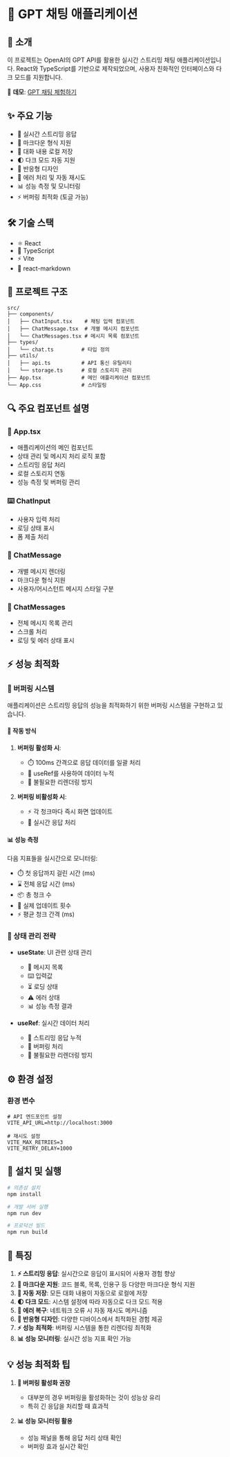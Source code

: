 # 🤖 GPT 채팅 애플리케이션

## 🌟 소개
이 프로젝트는 OpenAI의 GPT API를 활용한 실시간 스트리밍 채팅 애플리케이션입니다. React와 TypeScript를 기반으로 제작되었으며, 사용자 친화적인 인터페이스와 다크 모드를 지원합니다.

🔗 **데모**: [GPT 채팅 체험하기](https://chatgptchatsite.netlify.app/)

## ✨ 주요 기능
- 💬 실시간 스트리밍 응답
- 📝 마크다운 형식 지원
- 💾 대화 내용 로컬 저장
- 🌓 다크 모드 자동 지원
- 📱 반응형 디자인
- 🔄 에러 처리 및 자동 재시도
- 📊 성능 측정 및 모니터링
- ⚡ 버퍼링 최적화 (토글 가능)

## 🛠 기술 스택
- ⚛️ React
- 📘 TypeScript
- ⚡ Vite
- 📝 react-markdown

## 📁 프로젝트 구조
```
src/
├── components/
│   ├── ChatInput.tsx    # 채팅 입력 컴포넌트
│   ├── ChatMessage.tsx  # 개별 메시지 컴포넌트
│   └── ChatMessages.tsx # 메시지 목록 컴포넌트
├── types/
│   └── chat.ts         # 타입 정의
├── utils/
│   ├── api.ts          # API 통신 유틸리티
│   └── storage.ts      # 로컬 스토리지 관리
├── App.tsx             # 메인 애플리케이션 컴포넌트
└── App.css             # 스타일링
```

## 🔍 주요 컴포넌트 설명

### 📱 App.tsx
- 애플리케이션의 메인 컴포넌트
- 상태 관리 및 메시지 처리 로직 포함
- 스트리밍 응답 처리
- 로컬 스토리지 연동
- 성능 측정 및 버퍼링 관리

### ⌨️ ChatInput
- 사용자 입력 처리
- 로딩 상태 표시
- 폼 제출 처리

### 💭 ChatMessage
- 개별 메시지 렌더링
- 마크다운 형식 지원
- 사용자/어시스턴트 메시지 스타일 구분

### 📜 ChatMessages
- 전체 메시지 목록 관리
- 스크롤 처리
- 로딩 및 에러 상태 표시

## ⚡ 성능 최적화

### 🔄 버퍼링 시스템
애플리케이션은 스트리밍 응답의 성능을 최적화하기 위한 버퍼링 시스템을 구현하고 있습니다.

#### 🎯 작동 방식
1. **버퍼링 활성화 시**:
   - ⏱️ 100ms 간격으로 응답 데이터를 일괄 처리
   - 🔄 useRef를 사용하여 데이터 누적
   - 🚀 불필요한 리렌더링 방지

2. **버퍼링 비활성화 시**:
   - ⚡ 각 청크마다 즉시 화면 업데이트
   - 🔄 실시간 응답 처리

#### 📊 성능 측정
다음 지표들을 실시간으로 모니터링:
- ⏱️ 첫 응답까지 걸린 시간 (ms)
- ⌛ 전체 응답 시간 (ms)
- 📦 총 청크 수
- 🔄 실제 업데이트 횟수
- ⚡ 평균 청크 간격 (ms)

### 🔄 상태 관리 전략
- **useState**: UI 관련 상태 관리
  - 💬 메시지 목록
  - ⌨️ 입력값
  - ⏳ 로딩 상태
  - ⚠️ 에러 상태
  - 📊 성능 측정 결과

- **useRef**: 실시간 데이터 처리
  - 📝 스트리밍 응답 누적
  - 🔄 버퍼링 처리
  - 🚀 불필요한 리렌더링 방지

## ⚙️ 환경 설정

### 환경 변수
```env
# API 엔드포인트 설정
VITE_API_URL=http://localhost:3000

# 재시도 설정
VITE_MAX_RETRIES=3
VITE_RETRY_DELAY=1000
```

## 🚀 설치 및 실행

```bash
# 의존성 설치
npm install

# 개발 서버 실행
npm run dev

# 프로덕션 빌드
npm run build
```

## 🌟 특징
1. **⚡ 스트리밍 응답**: 실시간으로 응답이 표시되어 사용자 경험 향상
2. **📝 마크다운 지원**: 코드 블록, 목록, 인용구 등 다양한 마크다운 형식 지원
3. **💾 자동 저장**: 모든 대화 내용이 자동으로 로컬에 저장
4. **🌓 다크 모드**: 시스템 설정에 따라 자동으로 다크 모드 적용
5. **🔄 에러 복구**: 네트워크 오류 시 자동 재시도 메커니즘
6. **📱 반응형 디자인**: 다양한 디바이스에서 최적화된 경험 제공
7. **⚡ 성능 최적화**: 버퍼링 시스템을 통한 리렌더링 최적화
8. **📊 성능 모니터링**: 실시간 성능 지표 확인 가능

## 💡 성능 최적화 팁
1. **🔄 버퍼링 활성화 권장**
   - 대부분의 경우 버퍼링을 활성화하는 것이 성능상 유리
   - 특히 긴 응답을 처리할 때 효과적

2. **📊 성능 모니터링 활용**
   - 성능 패널을 통해 응답 처리 상태 확인
   - 버퍼링 효과 실시간 확인
